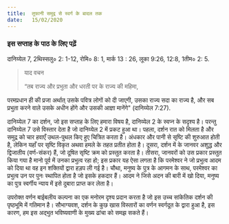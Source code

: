 ```yaml
---
title:  तूफानी समुद्र से स्वर्ग के बादल तक
date:   15/02/2020
---
```


### इस सप्ताह के पाठ के लिए पढ़ें
दानिय्येल 7, 2थिस्सलु० 2: 1-12, रोमि० 8: 1, मार्क 13 : 26, लूका 9:26, 12:8, 1तीम० 2: 5.

> <p>याद वचन</p>
> “तब राज्य और प्रभुता और धरती पर के राज्य की महिमा,

परमप्रधान ही की प्रजा अर्थात् उसके पवित्र लोगों को दी जाएगी, उसका राज्य सदा का राज्य है, और सब प्रभुता करने वाले उसके अधीन होंगे और उसकी आज्ञा मानेंगे" (दानिय्येल 7:27).

दानिय्येल 7 का दर्शन, जो इस सप्ताह के लिए हमारा विषय है, दानिय्येल 2 के स्वप्न के सदृश्य है। परन्तु दानिय्येल 7 उसे विस्तार देता है जो दानिय्येल 2 में प्रकट हुआ था। पहला, दर्शन रात को मिलता है और समुद्र को चार हवाएँ उथल-पुथल किए हुए चित्रित करता है। अंधकार और पानी से सृष्टि की शुरुआत होती है, लेकिन यहाँ पर सृष्टि विकृत अथवा हमले के तहत प्रतीत होता है। दूसरा, दर्शन में के जानवर अशुद्ध और द्विजातीय (वर्ण-संकर) हैं, जो दूषित सृष्टि क्रम को प्रस्तुत करता है। तीसरा, जानवरों को उस प्रकार प्रस्तुत किया गया है मानो पूर्व में उनका प्रभुत्व रहा हो; इस प्रकार यह ऐसा लगता है कि परमेश्वर ने जो प्रभुत्व आदम को दिया था वह इन शक्तियों द्वारा हड़प ली गई है। चौथा, मनुष्य के पुत्र के आगमन के साथ, परमेश्वर का प्रभुत्व उन पर पुनः स्थापित होता है जो इसके हकदार हैं। आदम ने जिसे अदन की बारी में खो दिया, मनुष्य का पुत्र स्वर्गीय न्याय में इसे दुबारा प्राप्त कर लेता है।

उपरोक्त वर्णन बाईबलीय कल्पना का एक मनोरम दृश्य प्रदान करता है जो इस उच्च सांकेतिक दर्शन की पृष्ठभूमि में गतिमान है। सौभाग्यवश, दर्शन के कुछ खास विस्तारों का वर्णन स्वर्गदूत के द्वारा हुआ है, इस कारण, हम इस अद्भुत भविष्यवाणी के मुख्य ढांचा को समझ सकते हैं।